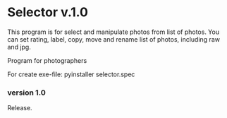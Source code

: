 # Selector v.1.0

This program is for select and manipulate photos from list of photos. You can set rating, label, copy, move and rename list of photos, including raw and jpg. 

Program for photographers

For create exe-file:
pyinstaller selector.spec

### version 1.0
Release.
